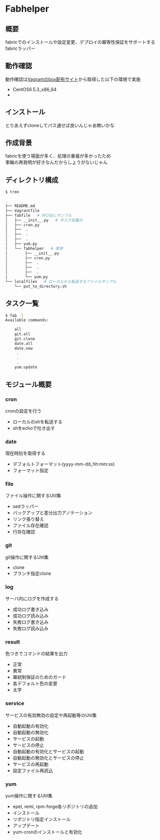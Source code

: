 # Fabhelper

## 概要
fabricでのインストールや設定変更、デプロイの冪等性保証をサポートするfabricラッパー

## 動作確認
動作確認は[Vagrantのbox配布サイト](http://www.vagrantbox.es/)から取得した以下の環境で実施  
+ CentOS6.5.3_x86_64
+ 

## インストール
とりあえずcloneしてパス通せば良いんじゃあ無いかな

## 作成背景
fabricを使う場面が多く、処理の重複が多かったため  
車輪の再発明が好きなんだからしょうがないじゃん

## ディレクトリ構成
```Bash
$ tree

.
├── README.md
├── Vagrantfile
├── fabfile   # 呼び出しサンプル
│   ├── __init__.py   # タスク定義元
│   ├── cron.py
│   ├──  .
│   ├──  .
│   ├──  .
│   ├── yum.py
│   └── fabhelper   # 実体
│   　   ├── __init__.py
│   　   ├── cron.py
│   　   ├──  .
│   　   ├──  .
│   　   ├──  .
│   　   └── yum.py
└── localfiles   # ローカルから転送するファイルサンプル
    └── put_to_directory.sh
```

## タスク一覧
```Bash
$ fab -l                                                                                                                                                                                             master
Available commands:

    all
    git.all
    git.clone
    date.all
    date.now
	 .
	 .
	 .
    yum.update
```

## モジュール概要

### cron
cronの設定を行う  
+ ローカルのshを転送する
+ shをechoで吐き出す

### date
現在時刻を取得する
+ デフォルトフォーマット(yyyy-mm-dd_hh:mm:ss)
+ フォーマット指定

### file
ファイル操作に関するUtil集
+ sedラッパー
+ バックアップと差分出力アノテーション
+ リンク張り替え
+ ファイル存在確認
+ 行存在確認

### git
git操作に関するUtil集
+ clone
+ ブランチ指定clone

### log
サーバ内にログを作成する
+ 成功ログ書き込み
+ 成功ログ読み込み
+ 失敗ログ書き込み
+ 失敗ログ読み込み

### result
色つきでコマンドの結果を出力
+ 正常
+ 異常
+ 冪統制保証のためのガード
+ 各デフォルト色の変更
+ 太字

### service
サービスの有効無効の設定や再起動等のUtil集
+ 自動起動の有効化
+ 自動起動の無効化
+ サービスの起動
+ サービスの停止
+ 自動起動の有効化とサービスの起動
+ 自動起動の無効化とサービスの停止
+ サービスの再起動
+ 設定ファイル再読込

### yum
yum操作に関するUtil集
+ epel, remi, rpm-forge各リポジトリの追加
+ インストール
+ リポジトリ指定インストール
+ アップデート
+ yum-cronのインストールと有効化
